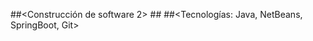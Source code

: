 
##&lt;Construcción de software 2>
##<Lus del alva Herrera Holguin>
##<Tecnologías: Java, NetBeans, SpringBoot, Git>

